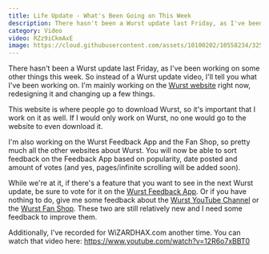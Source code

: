 ```yaml
---
title: Life Update - What's Been Going on This Week
description: There hasn't been a Wurst update last Friday, as I've been working on some other things this week.
category: Video
video: RZz9iCkmAxE
image: https://cloud.githubusercontent.com/assets/10100202/10558234/325f28b2-74c9-11e5-92c9-1a2be479dfd9.jpg
---
```

There hasn't been a Wurst update last Friday, as I've been working on some other things this week. So instead of a Wurst update video, I'll tell you what I've been working on. I'm mainly working on the [Wurst website](/) right now, redesigning it and changing up a few things.

This website is where people go to download Wurst, so it's important that I work on it as well. If I would only work on Wurst, no one would go to the website to even download it.

I'm also working on the Wurst Feedback App and the Fan Shop, so pretty much all the other websites about Wurst. You will now be able to sort feedback on the Feedback App based on popularity, date posted and amount of votes (and yes, pages/infinite scrolling will be added soon).

While we're at it, if there's a feature that you want to see in the next Wurst update, be sure to vote for it on the [Wurst Feedback App](https://feedback.wurst-client.tk/). Or if you have nothing to do, give me some feedback about the [Wurst YouTube Channel](/youtube) or the [Wurst Fan Shop](/fanshop). These two are still relatively new and I need some feedback to improve them.
<!--read more-->

Additionally, I've recorded for WiZARDHAX.com another time. You can watch that video here: <a href="https://www.youtube.com/watch?v=12R6o7xBBT0" target="_blank">https://www.youtube.com/watch?v=12R6o7xBBT0</a>
